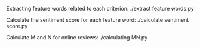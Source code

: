 Extracting feature words related to each criterion: ./extract feature words.py

Calculate the sentiment score for each feature word: ./calculate sentiment score.py

Calculate M and N for online reviews: ./calculating MN.py
